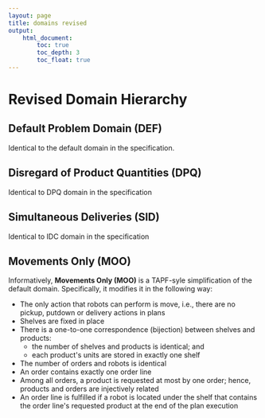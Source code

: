 ```yaml
---
layout: page
title: domains revised
output:
    html_document:
        toc: true
        toc_depth: 3
        toc_float: true
---
```


# Revised Domain Hierarchy


## Default Problem Domain (DEF)

Identical to the default domain in the specification.

## Disregard of Product Quantities (DPQ)

Identical to DPQ domain in the specification

## Simultaneous Deliveries (SID)

Identical to IDC domain in the specification

## Movements Only (MOO)

Informatively, **Movements Only (MOO)** is a TAPF-syle simplification of the default domain. Specifically, it modifies
it in the following way:

-   The only action that robots can perform is move, i.e., there are no pickup, putdown or delivery
    actions in plans
-   Shelves are fixed in place
-   There is a one-to-one correspondence (bijection) between shelves and products:
    - the number of shelves and products is identical; and
    - each product's units are stored in exactly one shelf
-   The number of orders and robots is identical
-   An order contains exactly one order line
-   Among all orders, a product is requested at most by one order; hence, products and orders are injectively related
-   An order line is fulfilled if a robot is located under the shelf that contains the order
    line's requested product at the end of the plan execution
